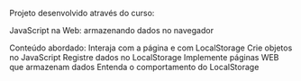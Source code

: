 Projeto desenvolvido através do curso:

JavaScript na Web: armazenando dados no navegador

Conteúdo abordado:
Interaja com a página e com LocalStorage
Crie objetos no JavaScript
Registre dados no LocalStorage
Implemente páginas WEB que armazenam dados
Entenda o comportamento do LocalStorage
